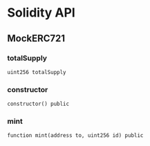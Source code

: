 # Solidity API

## MockERC721

### totalSupply

```solidity
uint256 totalSupply
```

### constructor

```solidity
constructor() public
```

### mint

```solidity
function mint(address to, uint256 id) public
```

